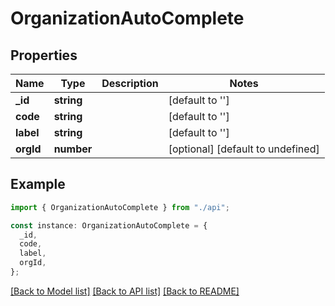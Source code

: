 # OrganizationAutoComplete

## Properties

| Name      | Type       | Description | Notes                             |
| --------- | ---------- | ----------- | --------------------------------- |
| **\_id**  | **string** |             | [default to '']                   |
| **code**  | **string** |             | [default to '']                   |
| **label** | **string** |             | [default to '']                   |
| **orgId** | **number** |             | [optional] [default to undefined] |

## Example

```typescript
import { OrganizationAutoComplete } from "./api";

const instance: OrganizationAutoComplete = {
  _id,
  code,
  label,
  orgId,
};
```

[[Back to Model list]](../README.md#documentation-for-models) [[Back to API list]](../README.md#documentation-for-api-endpoints) [[Back to README]](../README.md)
